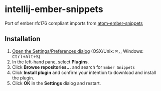 # intellij-ember-snippets
Port of ember rfc176 compliant imports from [atom-ember-snippets](https://github.com/mattmcmanus/atom-ember-snippets)

## Installation
1. [Open the Settings/Preferences dialog](https://www.jetbrains.com/idea/help/accessing-settings.html#openIdeSettings) (OSX/Unix: <kbd>⌘,</kbd>, Windows: <kbd>Ctrl+Alt+S</kbd>)
2. In the left-hand pane, select **Plugins**.
3. Click **Browse repositories...** and search for `Ember Snippets`
4. Click **Install plugin** and confirm your intention to download and install the plugin.
5. Click **OK** in the **Settings** dialog and restart.

